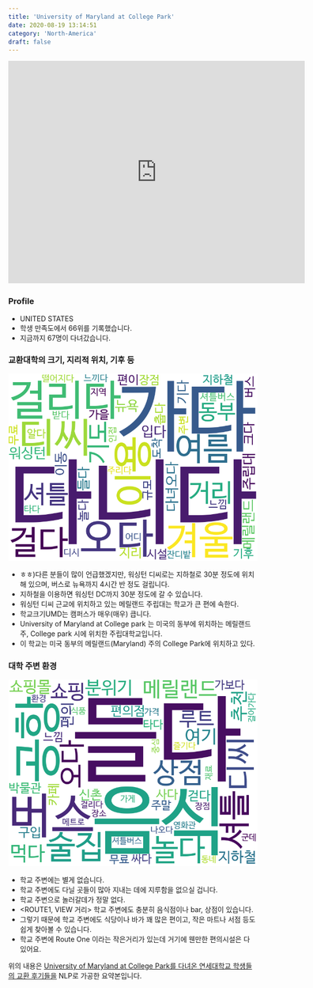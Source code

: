 ```yaml
---
title: 'University of Maryland at College Park'
date: 2020-08-19 13:14:51
category: 'North-America'
draft: false
---
```


<iframe
width="600"
height="450"
frameborder="0" style="border:0"
src="https://www.google.com/maps/embed/v1/place?key=AIzaSyC9e1AME-pVmWC4hBpFdu5S4dKzyepa3HQ&q=University+of+Maryland+at+College+Park&center=38.9869183,-76.9425543&zoom=14" allowfullscreen>
</iframe>

### Profile

* UNITED STATES
* 학생 만족도에서 66위를 기록했습니다.
* 지금까지 67명이 다녀갔습니다. 

### 교환대학의 크기, 지리적 위치, 기후 등

![gen_info-WordCloud](../univ_wordclouds_okt/gen_info/US000211_gen_info_okt.png)

* ㅎㅎ)다른 분들이 많이 언급했겠지만, 워싱턴 디씨로는 지하철로 30분 정도에 위치해 있으며, 버스로 뉴욕까지 4시간 반 정도 걸립니다.
* 지하철을 이용하면 워싱턴 DC까지 30분 정도에 갈 수 있습니다.
* 워싱턴 디씨 근교에 위치하고 있는 메릴랜드 주립대는 학교가 큰 편에 속한다.
* 학교크기UMD는 캠퍼스가 매우(매우) 큽니다.
* University of Maryland at College park 는 미국의 동부에 위치하는 메릴랜드 주, College park 시에 위치한 주립대학교입니다.
* 이 학교는 미국 동부의 메릴랜드(Maryland) 주의 College Park에 위치하고 있다.


### 대학 주변 환경

![env_info-WordCloud](../univ_wordclouds_okt/env_info/US000211_env_info_okt.png)

* 학교 주변에는 별게 없습니다.
* 학교 주변에도 다닐 곳들이 많아 지내는 데에 지루함을 없으실 겁니다.
* 학교 주변으로 놀러갈데가 정말 없다.
* <ROUTE1, VIEW 거리> 학교 주변에도 충분히 음식점이나 bar, 상점이 있습니다.
* 그렇기 때문에 학교 주변에도 식당이나 바가 꽤 많은 편이고, 작은 마트나 서점 등도 쉽게 찾아볼 수 있습니다.
* 학교 주변에 Route One 이라는 작은거리가 있는데 거기에 웬만한 편의시설은 다 있어요.


위의 내용은 [University of Maryland at College Park를 다녀온 연세대학교 학생들의 교환 후기들을](http://oia.yonsei.ac.kr/partner/expReport.asp?ucode=US000211&bgbn=A) NLP로 가공한 요약본입니다. 
